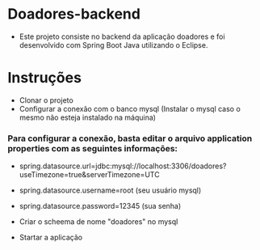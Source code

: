 # Doadores-backend

- Este projeto consiste no backend da aplicação doadores e foi desenvolvido com Spring Boot Java utilizando o Eclipse.

# Instruções

- Clonar o projeto
- Configurar a conexão com o banco mysql (Instalar o mysql caso o mesmo não esteja instalado na máquina)
  
 ### Para configurar a conexão, basta editar o arquivo application properties com as seguintes informações:
   
- spring.datasource.url=jdbc:mysql://localhost:3306/doadores?useTimezone=true&serverTimezone=UTC
- spring.datasource.username=root (seu usuário mysql)
- spring.datasource.password=12345 (sua senha)
   
- Criar o scheema de nome "doadores" no mysql
- Startar a aplicação
